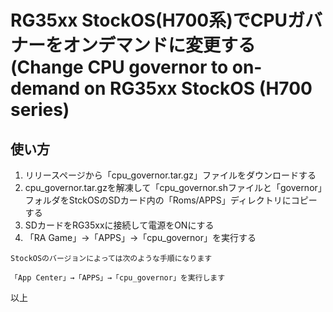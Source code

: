# RG35xx StockOS(H700系)でCPUガバナーをオンデマンドに変更する(Change CPU governor to on-demand on RG35xx StockOS (H700 series)

## 使い方
1. リリースページから「cpu_governor.tar.gz」ファイルをダウンロードする
2. cpu_governor.tar.gzを解凍して「cpu_governor.shファイルと「governor」フォルダをStckOSのSDカード内の「Roms/APPS」ディレクトリにコピーする
3. SDカードをRG35xxに接続して電源をONにする
4. 「RA Game」→「APPS」→「cpu_governor」を実行する  
```
StockOSのバージョンによっては次のような手順になります

「App Center」→「APPS」→「cpu_governor」を実行します
```

以上
